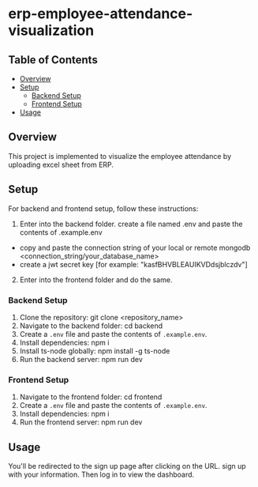 # erp-employee-attendance-visualization

## Table of Contents

- [Overview](#overview)
- [Setup](#setup)
  - [Backend Setup](#backend-setup)
  - [Frontend Setup](#frontend-setup)
- [Usage](#usage)

## Overview

This project is implemented to visualize the employee attendance by uploading excel sheet from ERP.

## Setup

For backend and frontend setup, follow these instructions:
1. Enter into the backend folder. create a file named .env and paste the contents of .example.env
- copy and paste the connection string of your local or remote mongodb <connection_string/your_database_name>
- create a jwt secret key [for example: "kasfBHVBLEAUIKVDdsjblczdv"]
2. Enter into the frontend folder and do the same.

### Backend Setup

1. Clone the repository: git clone <repository_name>
2. Navigate to the backend folder: cd backend
3. Create a `.env` file and paste the contents of `.example.env`.
4. Install dependencies: npm i
5. Install ts-node globally: npm install -g ts-node
6. Run the backend server: npm run dev

### Frontend Setup

1. Navigate to the frontend folder: cd frontend
2. Create a `.env` file and paste the contents of `.example.env`.
3. Install dependencies: npm i
4. Run the frontend server: npm run dev
   
## Usage
You'll be redirected to the sign up page after clicking on the URL. sign up with your information.
Then log in to view the dashboard.



